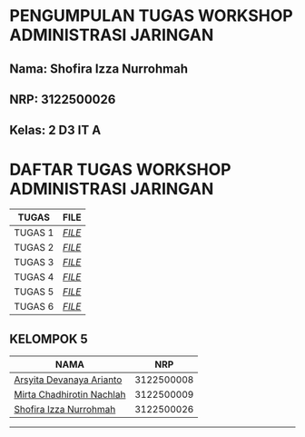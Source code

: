 # PENGUMPULAN TUGAS WORKSHOP ADMINISTRASI JARINGAN

<h2>Nama: Shofira Izza Nurrohmah</h2>

<h2>NRP: 3122500026</h2>

<h2>Kelas: 2 D3 IT A</h2>

# DAFTAR TUGAS WORKSHOP ADMINISTRASI JARINGAN
| TUGAS | FILE |
| ------| -----|
| TUGAS 1 | _[FILE](https://github.com/shofiraya/Administrasi_Jaringan_kel_5/tree/main/Tugas_1)_ |
| TUGAS 2 | _[FILE](https://github.com/shofiraya/Administrasi_Jaringan_kel_5/tree/main/Tugas_2)_ |
| TUGAS 3 | _[FILE](https://github.com/shofiraya/Administrasi_Jaringan_kel_5/tree/main/Tugas_3)_ |
| TUGAS 4 | _[FILE](https://github.com/shofiraya/Administrasi_Jaringan_kel_5/tree/main/Tugas_4)_ |
| TUGAS 5 | _[FILE](https://github.com/shofiraya/Administrasi_Jaringan_kel_5/blob/main/Tugas_5/Readme.md)_ |
| TUGAS 6 | _[FILE](https://github.com/shofiraya/Administrasi_Jaringan_kel_5/blob/main/Tugas_6/Readme.md)_ |

## KELOMPOK 5
| NAMA | NRP |
| ---- | --- |
| [Arsyita Devanaya Arianto](https://github.com/Arsyitadevanaya)| 3122500008 |
| [Mirta Chadhirotin Nachlah](https://github.com/mirtacn)| 3122500009 |
| [Shofira Izza Nurrohmah](github.com/shofiraya)| 3122500026 |

-------
